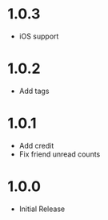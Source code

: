# 1.0.3
- iOS support

# 1.0.2
- Add tags

# 1.0.1
- Add credit
- Fix friend unread counts

# 1.0.0
- Initial Release
